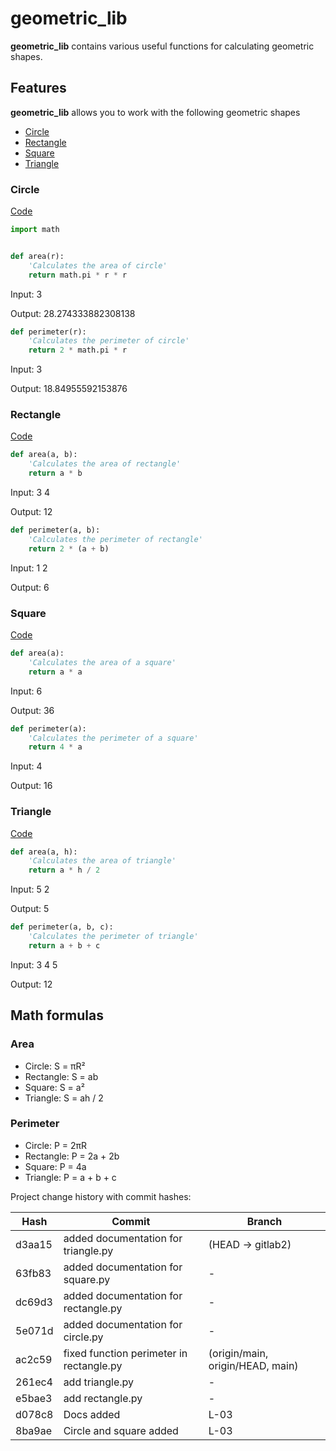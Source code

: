 # geometric_lib
**geometric_lib** contains various useful functions for calculating geometric shapes.

## Features
**geometric_lib** allows you to work with the following geometric shapes
- [Circle](https://github.com/bemooooooooo/geometric_lib/blob/gitlab2#circle.py)
- [Rectangle](https://github.com/bemooooooooo/geometric_lib/blob/gitlab2#rectangle)
- [Square](https://github.com/bemooooooooo/geometric_lib/blob/gitlab2#square)
- [Triangle](https://github.com/bemooooooooo/geometric_lib/blob/gitlab2#triangle)


### Circle
[Code](https://github.com/bemooooooooo/geometric_lib/blob/gitlab2/circle.py)
```python
import math


def area(r):
	'Calculates the area of circle'
    return math.pi * r * r

```
Input: 3

Output: 28.274333882308138


```python
def perimeter(r):
	'Calculates the perimeter of circle'
    return 2 * math.pi * r
```
Input: 3

Output: 18.84955592153876


### Rectangle
[Code](https://github.com/bemooooooooo/geometric_lib/blob/gitlab2/rectangle.py)
```python
def area(a, b):
	'Calculates the area of rectangle'
    return a * b
```
Input: 3 4 

Output: 12


```python
def perimeter(a, b):
    'Calculates the perimeter of rectangle'
    return 2 * (a + b)
```
Input: 1 2

Output: 6


### Square
[Code](https://github.com/bemooooooooo/geometric_lib/blob/gitlab2/square.py)
```python
def area(a):
    'Calculates the area of a square'
    return a * a
```
Input: 6

Output: 36


```python
def perimeter(a):
    'Calculates the perimeter of a square'
    return 4 * a
```
Input: 4

Output: 16


### Triangle
[Code](https://github.com/bemooooooooo/geometric_lib/blob/gitlab2/triangle.py)

```python
def area(a, h):
    'Calculates the area of triangle'
    return a * h / 2
```
Input: 5 2

Output: 5


```python
def perimeter(a, b, c):
    'Calculates the perimeter of triangle'
    return a + b + c
```
Input: 3 4 5

Output: 12


## Math formulas
### Area
- Circle: S = πR²
- Rectangle: S = ab
- Square: S = a²
- Triangle: S = ah / 2


### Perimeter
- Circle: P = 2πR
- Rectangle: P = 2a + 2b
- Square: P = 4a
- Triangle: P = a + b + c


Project change history with commit hashes:


| Hash  | Commit | Branch |
| ---------| ------------------------------------------- | ------------------------------- |
| d3aa15   | added documentation for triangle.py         | (HEAD -> gitlab2)                 |
| 63fb83   | added documentation for square.py           | -                               |
| dc69d3   | added documentation for rectangle.py        | -                               |
| 5e071d   | added documentation for circle.py           | -                               |
| ac2c59   | fixed function perimeter in rectangle.py    | (origin/main, origin/HEAD, main)|
| 261ec4   | add triangle.py                             | -                               |
| e5bae3   | add rectangle.py                            | -                               |
| d078c8   | Docs added                                  | L-03                            |
| 8ba9ae   | Circle and square added                     | L-03                            |

